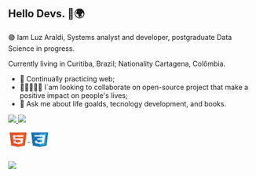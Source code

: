 ## Hello Devs. 👋🌍
🟣 Iam Luz Araldi, Systems analyst and developer, postgraduate Data Science in progress.

Currently living in Curitiba, Brazil; 
Nationality Cartagena, Colômbia.


- 🔭 Continually practicing web;
- 🧑🏾‍🤝‍🧑🏿 I`am looking to collaborate on open-source project that make a positive impact on people's lives;
- 💬 Ask me about life goalds, tecnology development, and books.

<div>
  <a href="https://github.com/luzgiomar">
  <img height="180em" src="https://github-readme-stats.vercel.app/api?username=luzgiomar&show_icons=true&theme=dracula&include_all_commits=true&count_private=true"/>
  <img height="180em" src="https://github-readme-stats.vercel.app/api/top-langs/?username=luzgiomar&layout=compact&langs_count=7&theme=dracula"/>
</div> 

<div style="display: inline_block"><br>

  <div>

  <img align="center" alt="Luz-HTML" height="30" width="40" src="https://raw.githubusercontent.com/devicons/devicon/master/icons/html5/html5-original.svg">
  <img align="center" alt="Luz-CSS" height="30" width="40" src="https://raw.githubusercontent.com/devicons/devicon/master/icons/css3/css3-original.svg">
   </div>

 ##
 
 <div>
  <a href = "mailto:coachingluz@gmail.com"><img src="https://img.shields.io/badge/-Gmail-%23333?style=for-the-badge&logo=gmail&logoColor=white" target="_blank"></a>
 
 </div>
